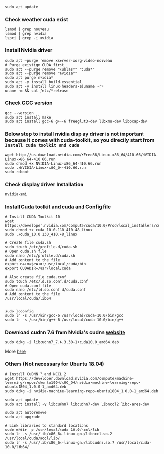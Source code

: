 ```
sudo apt update 
```
### Check weather cuda exist
```
lsmod | grep nouveau 
lsmod | grep nvidia 
lspci | grep -i nvidia  
```
### Install Nvidia driver
```
sudo apt –purge remove xserver-xorg-video-nouveau 
# Purge existign CUDA first
sudo apt --purge remove "cublas*" "cuda*"
sudo apt --purge remove "nvidia*"
sudo apt purge nvidia*  
sudo apt -y install build-essential 
sudo apt -y install linux-headers-$(uname -r) 
uname -m && cat /etc/*release 
```
### Check GCC version
```
gcc --version  
sudo apt install make 
sudo apt install gcc-6 g++-6 freeglut3-dev libxmu-dev libpcap-dev 
```

### Below step to install nvidia display driver is not important because it comes with cuda-toolkit, so you directly start from `Install cuda toolkit and cuda`
```
wget http://us.download.nvidia.com/XFree86/Linux-x86_64/410.66/NVIDIA-Linux-x86_64-410.66.run 
sudo chmod +x NVIDIA-Linux-x86_64-410.66.run  
sudo ./NVIDIA-Linux-x86_64-410.66.run 
sudo reboot 
```
### Check display driver Installation
```
nvidia-smi
```
### Install Cuda toolkit and cuda and Config file
```
# Install CUDA Toolkit 10
wget https://developer.nvidia.com/compute/cuda/10.0/Prod/local_installers/cuda_10.0.130_410.48_linux  
sudo chmod +x cuda_10.0.130_410.48_linux  
sudo ./cuda_10.0.130_410.48_linux 

# Create file cuda.sh
sudo touch /etc/profile.d/cuda.sh
# Open cuda.sh file
sudo nano /etc/profile.d/cuda.sh
# Add content to the file
export PATH=$PATH:/usr/local/cuda/bin
export CUDADIR=/usr/local/cuda

# Also create file cuda.conf
sudo touch /etc/ld.so.conf.d/cuda.conf
# Open cuda.conf file
sudo nano /etc/ld.so.conf.d/cuda.conf
# Add content to the file
/usr/local/cuda/lib64


sudo ldconfig 
sudo ln -s /usr/bin/gcc-6 /usr/local/cuda-10.0/bin/gcc  
sudo ln -s /usr/bin/g++-6 /usr/local/cuda-10.0/bin/g++  
```
### Download cudnn 7.6 from Nvidia's cudnn [website](https://developer.nvidia.com/rdp/cudnn-download)
```
sudo dpkg -i libcudnn7_7.6.3.30-1+cuda10.0_amd64.deb 
```

More [here](https://askubuntu.com/questions/1028830/how-do-i-install-cuda-on-ubuntu-18-04)

### Others (Not necessary for Ubuntu 18.04)
```
# Install CuDNN 7 and NCCL 2
wget https://developer.download.nvidia.com/compute/machine-learning/repos/ubuntu1804/x86_64/nvidia-machine-learning-repo-ubuntu1804_1.0.0-1_amd64.deb
sudo dpkg -i nvidia-machine-learning-repo-ubuntu1804_1.0.0-1_amd64.deb

sudo apt update
sudo apt install -y libcudnn7 libcudnn7-dev libnccl2 libc-ares-dev

sudo apt autoremove
sudo apt upgrade

# Link libraries to standard locations
sudo mkdir -p /usr/local/cuda-10.0/nccl/lib
sudo ln -s /usr/lib/x86_64-linux-gnu/libnccl.so.2 /usr/local/cuda/nccl/lib/
sudo ln -s /usr/lib/x86_64-linux-gnu/libcudnn.so.7 /usr/local/cuda-10.0/lib64/
```

